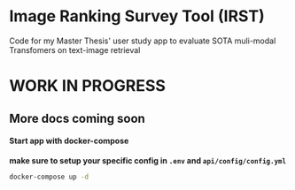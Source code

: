 # Image Ranking Survey Tool (IRST)
Code for my Master Thesis' user study app to evaluate SOTA muli-modal Transfomers on text-image retrieval

# WORK IN PROGRESS
## More docs coming soon

#### Start app with docker-compose
__make sure to setup your specific config in `.env` and `api/config/config.yml`__

```bash
docker-compose up -d
```

